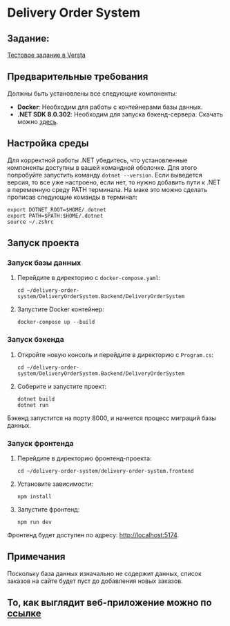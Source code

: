 # Delivery Order System


## Задание:

[Тестовое задание в Versta](https://versta.io/hr/testfordevjun)


## Предварительные требования

Должны быть установлены все следующие компоненты:
- **Docker**: Необходим для работы с контейнерами базы данных.
- **.NET SDK 8.0.302**: Необходим для запуска бэкенд-сервера. Скачать можно [здесь](https://dotnet.microsoft.com/ru-ru/download/dotnet/8.0).


## Настройка среды

Для корректной работы .NET убедитесь, что установленные компоненты доступны в вашей командной оболочке. Для этого попробуйте запустить команду ```dotnet --version```. Если выведется версия, то все уже настроено, если нет, то нужно добавить пути к .NET в переменную среду PATH терминала. На маке это можно сделать прописав следующие команды в терминал:

```shell
export DOTNET_ROOT=$HOME/.dotnet
export PATH=$PATH:$HOME/.dotnet
source ~/.zshrc
```

## Запуск проекта


### Запуск базы данных

1. Перейдите в директорию с `docker-compose.yaml`:
    ```shell
    cd ~/delivery-order-system/DeliveryOrderSystem.Backend/DeliveryOrderSystem
    ```
2. Запустите Docker контейнер:
    ```shell
    docker-compose up --build
    ```

### Запуск бэкенда

1. Откройте новую консоль и перейдите в директорию с `Program.cs`:
    ```shell
    cd ~/delivery-order-system/DeliveryOrderSystem.Backend/DeliveryOrderSystem
    ```
2. Соберите и запустите проект:
    ```shell
    dotnet build
    dotnet run
    ```

Бэкенд запустится на порту 8000, и начнется процесс миграций базы данных.


### Запуск фронтенда

1. Перейдите в директорию фронтенд-проекта:
    ```shell
    cd ~/delivery-order-system/delivery-order-system.frontend
    ```
2. Установите зависимости:
    ```shell
    npm install
    ```
3. Запустите фронтенд:
    ```shell
    npm run dev
    ```

Фронтенд будет доступен по адресу: [http://localhost:5174](http://localhost:5174).

## Примечания

Поскольку база данных изначально не содержит данных, список заказов на сайте будет пуст до добавления новых заказов.

## То, как выглядит веб-приложение можно по [ссылке](https://disk.yandex.ru/i/YeOx18LB4cJc2Q) 
